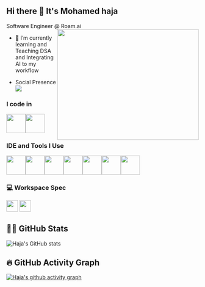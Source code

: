 ## Hi there 👋 It's Mohamed haja

Software Engineer @ Roam.ai
<img align="right" width="370" height="290" src="https://i.pinimg.com/originals/47/f0/34/47f0342cec72b800463bf003eac1257e.gif">

- 🌱 I’m currently learning and Teaching DSA and Integrating AI to my workflow

- Social Presence
 <br /> [<img src="https://img.shields.io/badge/LinkedIn-0077B5?style=for-the-badge&logo=linkedin&logoColor=white" />](https://www.linkedin.com/in/mohamed-haja-9a997120b) 

### I code in
<img height="50" width="50" src="https://img.icons8.com/color/48/000000/react-native.png"/><img height="50" width="50" src="https://img.icons8.com/color/48/000000/swift.png"/>



### IDE and Tools I Use
<img height="50" width="50" src="https://img.icons8.com/color/48/000000/android-studio--v2.png"/><img height="50" width="50" src="https://img.icons8.com/color/48/000000/xcode.png"/><img height="50" width="50" src="https://img.icons8.com/ios-glyphs/50/000000/github.png"/><img height="50" width="50" src="https://img.icons8.com/color/50/000000/git.png"/><img height="50" width="50" src="https://img.icons8.com/color/48/000000/bitbucket.png"/><img height="50" width="50" src="https://img.icons8.com/color/48/000000/notion.png"/><img height="50" width="50" src="https://img.icons8.com/color/48/000000/firebase.png"/>



### 💻 Workspace Spec
<img height="30" src="https://img.shields.io/badge/Macbook-Air_M3-ED1C24?style=for-the-badge&logo=apple&logoColor=white"/>
<img height="30" src="https://img.shields.io/badge/Windows-10/11-0078D6?style=for-the-badge&logo=windows&logoColor=white"/>

## 🧑‍💻 GitHub Stats
![Haja's GitHub stats](https://github-readme-stats.vercel.app/api?username=Hajajiya&theme=dark&show_icons=true&hide=issues,contribs)


## 🔥 GitHub Activity Graph
[![Haja's github activity graph](https://github-readme-activity-graph.vercel.app/graph?username=Hajajiya&bg_color=000000&color=ffffff&line=51f565&point=ffffff&area=true&hide_border=true)](https://github.com/ashutosh00710/github-readme-activity-graph)
